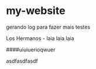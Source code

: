 # my-website


gerando log para fazer mais testes

Los Hermanos - laia laia laia
 
 
 
 
 
 ####uiuiuerioqwuer
 
 
 asdfasdfasdf
